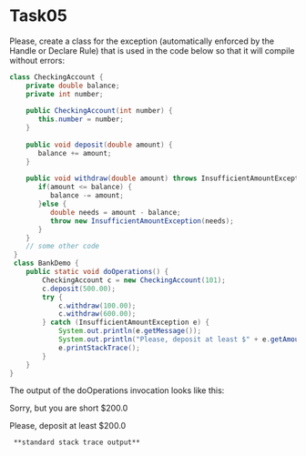 # Task05

Please, create a class for the exception (automatically enforced by the Handle or Declare Rule) that is used in the code below so that it will compile without errors:

```java
class CheckingAccount {
    private double balance;
    private int number;
    
    public CheckingAccount(int number) {
       this.number = number;
    }
    
    public void deposit(double amount) {
       balance += amount;
    }
    
    public void withdraw(double amount) throws InsufficientAmountException {
       if(amount <= balance) {
          balance -= amount;
       }else {
          double needs = amount - balance;
          throw new InsufficientAmountException(needs);
       }
    } 
    // some other code 
 }
 class BankDemo {
    public static void doOperations() {
        CheckingAccount c = new CheckingAccount(101);      
        c.deposit(500.00);       
        try {         
            c.withdraw(100.00);          
            c.withdraw(600.00);
        } catch (InsufficientAmountException e) {
            System.out.println(e.getMessage());
            System.out.println("Please, deposit at least $" + e.getAmount());
            e.printStackTrace();
        }
    }
}
```

The output of the doOperations invocation looks like this:

Sorry, but you are short $200.0

Please, deposit at least $200.0

     **standard stack trace output**
